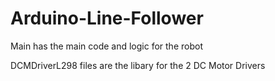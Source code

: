 # Arduino-Line-Follower
Main has the main code and logic for the robot

DCMDriverL298 files are the libary for the 2 DC Motor Drivers
